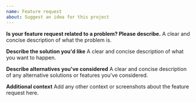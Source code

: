 ```yaml
---
name: Feature request
about: Suggest an idea for this project
---
```


**Is your feature request related to a problem? Please describe.** A clear and concise description of what the problem is.

**Describe the solution you'd like** A clear and concise description of what you want to happen.

**Describe alternatives you've considered** A clear and concise description of any alternative solutions or features you've considered.

**Additional context** Add any other context or screenshots about the feature request here.

